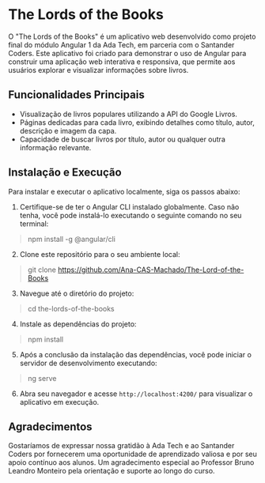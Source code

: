 # The Lords of the Books

O "The Lords of the Books" é um aplicativo web desenvolvido como projeto final do módulo Angular 1 da Ada Tech, em parceria com o Santander Coders. Este aplicativo foi criado para demonstrar o uso de Angular para construir uma aplicação web interativa e responsiva, que permite aos usuários explorar e visualizar informações sobre livros.

## Funcionalidades Principais
- Visualização de livros populares utilizando a API do Google Livros.
- Páginas dedicadas para cada livro, exibindo detalhes como título, autor, descrição e imagem da capa.
- Capacidade de buscar livros por título, autor ou qualquer outra informação relevante.

## Instalação e Execução
Para instalar e executar o aplicativo localmente, siga os passos abaixo:

1. Certifique-se de ter o Angular CLI instalado globalmente. Caso não tenha, você pode instalá-lo executando o seguinte comando no seu terminal:
> npm install -g @angular/cli

2. Clone este repositório para o seu ambiente local:
> git clone https://github.com/Ana-CAS-Machado/The-Lord-of-the-Books

3. Navegue até o diretório do projeto:
> cd the-lords-of-the-books

4. Instale as dependências do projeto:
> npm install

5. Após a conclusão da instalação das dependências, você pode iniciar o servidor de desenvolvimento executando:
> ng serve

6. Abra seu navegador e acesse `http://localhost:4200/` para visualizar o aplicativo em execução.

## Agradecimentos
Gostaríamos de expressar nossa gratidão à Ada Tech e ao Santander Coders por fornecerem uma oportunidade de aprendizado valiosa e por seu apoio contínuo aos alunos. 
Um agradecimento especial ao Professor Bruno Leandro Monteiro pela orientação e suporte ao longo do curso.

